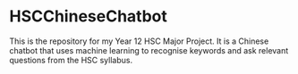 # HSCChineseChatbot
This is the repository for my Year 12 HSC Major Project. It is a Chinese chatbot that uses machine learning to recognise keywords and ask relevant questions from the HSC syllabus.
